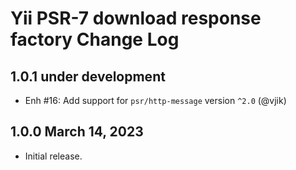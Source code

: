 # Yii PSR-7 download response factory Change Log

## 1.0.1 under development

- Enh #16: Add support for `psr/http-message` version `^2.0` (@vjik)

## 1.0.0 March 14, 2023

- Initial release.
